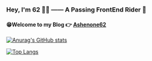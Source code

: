 ### Hey, I'm 62 🙋‍♂️ —— A Passing FrontEnd Rider 🚀

#### 😁Welcome to my Blog 👉 [Ashenone62](https://www.ashenone62.ltd/)

[![Anurag's GitHub stats](https://github-readme-stats.vercel.app/api?username=Ashenone-62&show_icons=true&hide=contribs,prs&theme=vue-dark)](https://github.com/anuraghazra/github-readme-stats)

[![Top Langs](https://github-readme-stats.vercel.app/api/top-langs/?username=Ashenone-62&layout=compact&theme=react)](https://github.com/anuraghazra/github-readme-stats)
